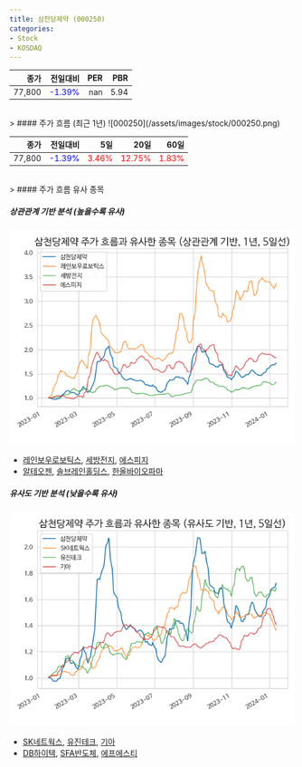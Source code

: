 ```yaml
---
title: 삼천당제약 (000250)
categories:
- Stock
- KOSDAQ
---
```


|종가|전일대비|PER|PBR|
|---:|-------:|--:|---:|
|77,800|<span style="color: blue">-1.39%</span>|nan|5.94|

<!-- more -->
<br>
> #### 주가 흐름 (최근 1년)
![000250](/assets/images/stock/000250.png)

|종가|전일대비|5일|20일|60일|
|---:|-------:|--:|---:|---:|
|77,800|<span style="color: blue">-1.39%</span>|<span style="color: red">3.46%</span>|<span style="color: red">12.75%</span>|<span style="color: red">1.83%</span>|

<br>
> #### 주가 흐름 유사 종목

##### 상관관계 기반 분석 (높을수록 유사)
![000250](/assets/images/stock/000250_corr.png)
- [레인보우로보틱스](/277810/), [세방전지](/004490/), [에스피지](/058610/)
- [알테오젠](/196170/), [솔브레인홀딩스](/036830/), [한올바이오파마](/009420/)

##### 유사도 기반 분석 (낮을수록 유사)	
![000250](/assets/images/stock/000250_sim.png)
- [SK네트웍스](/001740/), [유진테크](/084370/), [기아](/000270/)
- [DB하이텍](/000990/), [SFA반도체](/036540/), [에프에스티](/036810/)